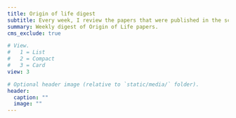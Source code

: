 ```yaml
---
title: Origin of life digest
subtitle: Every week, I review the papers that were published in the scientific literature and post the ones related to research on the origin of life here. <br><br> You can also subscribe to this digest via RSS through [this link](index.xml) or [receive it in your email directly](https://www.getrevue.co/profile/alexrchampagne). 
summary: Weekly digest of Origin of Life papers.
cms_exclude: true

# View.
#   1 = List
#   2 = Compact
#   3 = Card
view: 3

# Optional header image (relative to `static/media/` folder).
header:
  caption: ""
  image: ""
---
```

